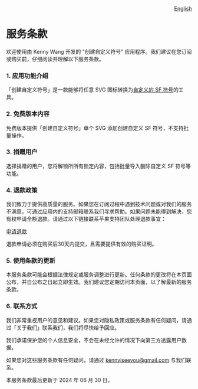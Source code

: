 <p align="right">
  <a href="./terms-of-service.md">English</a>
</p>
<!--rehype:style=float: right; bottom: -36px; position: relative;-->

服务条款
===

欢迎使用由 Kenny Wang 开发的 "创建自定义符号" 应用程序。我们建议在您订阅或购买前，仔细阅读并理解以下服务条款。

### 1. 应用功能介绍

「创建自定义符号」是一款能够将任意 SVG 图标转换为[自定义的 SF 符号](https://developer.apple.com/documentation/uikit/uiimage/creating_custom_symbol_images_for_your_app)的工具。

### 2. 免费版本内容

免费版本提供「创建自定义符号」单个 SVG 添加创建自定义 SF 符号，不支持批量操作。

### 3. 捐赠用户

选择捐赠的用户，您将解锁所所有锁定内容，包括批量导入删除自定义 SF 符号等功能。

### 4. 退款政策

我们致力于提供高质量的服务。如果您在订阅过程中遇到技术问题或对我们的服务不满意，可通过应用内的支持邮箱联系我们寻求帮助。如果问题未能得到解决，您有权申请全额退款。请通过以下链接联系苹果支持团队处理退款事宜：

[申请退款](https://support.apple.com/118223)

退款申请必须在购买后30天内提交，且需要提供有效的购买证明。

### 5. 使用条款的更新

本服务条款可能会根据法律规定或服务调整进行更新。任何条款的更改将在本页面公布，并自公布之日起立即生效。我们建议您定期访问本页面，以了解最新的服务条款。

### 6. 联系方式

我们非常重视用户的意见和建议。如果您对隐私政策或服务条款有任何疑问，请通过「关于我们」联系我们，我们将尽快给予回应。

我们承诺保护您的个人信息安全，不会在未经允许的情况下向第三方透露用户数据。

如果您对这些服务条款有任何疑问，请通过 kennyiseeyou@gmail.com 与我们联系。

本服务条款最后更新于 2024 年 06 月 30 日。

<!--idoc:config:
site: 创建自定义符号
title: 服务条款 - 
keywords: sfsymbol,svg,symbol,custom symbol,符号,自定义符号,svg符号,创建自定义符号
-->